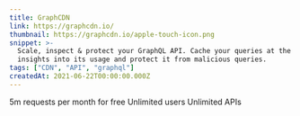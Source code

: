 ```yaml
---
title: GraphCDN
link: https://graphcdn.io/
thumbnail: https://graphcdn.io/apple-touch-icon.png
snippet: >-
  Scale, inspect & protect your GraphQL API. Cache your queries at the edge, get
  insights into its usage and protect it from malicious queries.
tags: ["CDN", "API", "graphql"]
createdAt: 2021-06-22T00:00:00.000Z
---
```

5m requests per month for free
Unlimited users
Unlimited APIs
